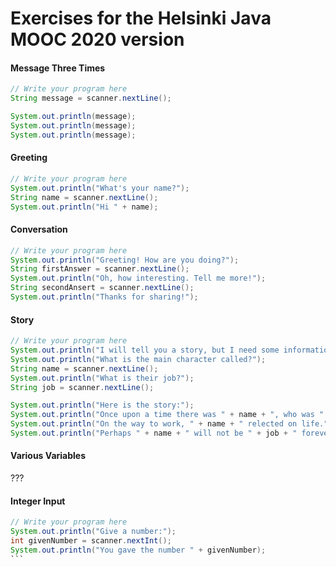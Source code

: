 # Exercises for the Helsinki Java MOOC 2020 version

#### Message Three Times
```java
// Write your program here
String message = scanner.nextLine();

System.out.println(message);
System.out.println(message);
System.out.println(message);
```

#### Greeting
```java
// Write your program here
System.out.println("What's your name?");
String name = scanner.nextLine();
System.out.println("Hi " + name);
````

#### Conversation
```java
// Write your program here
System.out.println("Greeting! How are you doing?");
String firstAnswer = scanner.nextLine();
System.out.println("Oh, how interesting. Tell me more!");
String secondAnsert = scanner.nextLine();
System.out.println("Thanks for sharing!");
````

#### Story
```java
// Write your program here
System.out.println("I will tell you a story, but I need some information first.");
System.out.println("What is the main character called?");
String name = scanner.nextLine();
System.out.println("What is their job?");
String job = scanner.nextLine();

System.out.println("Here is the story:");
System.out.println("Once upon a time there was " + name + ", who was " + job + ".");
System.out.println("On the way to work, " + name + " relected on life.");
System.out.println("Perhaps " + name + " will not be " + job + " forever.");
````

#### Various Variables

???


#### Integer Input
````java
// Write your program here
System.out.println("Give a number:");
int givenNumber = scanner.nextInt();
System.out.println("You gave the number " + givenNumber);
```

